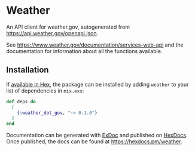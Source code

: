 # Weather

An API client for weather.gov, autogenerated from https://api.weather.gov/openapi.json.

See https://www.weather.gov/documentation/services-web-api and the documentation for information about all the functions available.

## Installation

If [available in Hex](https://hex.pm/docs/publish), the package can be installed
by adding `weather` to your list of dependencies in `mix.exs`:

```elixir
def deps do
  [
    {:weather_dot_gov, "~> 0.1.0"}
  ]
end
```

Documentation can be generated with [ExDoc](https://github.com/elixir-lang/ex_doc)
and published on [HexDocs](https://hexdocs.pm). Once published, the docs can
be found at <https://hexdocs.pm/weather>.

